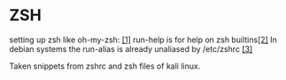 
# ZSH

setting up zsh like oh-my-zsh: [[1]][ext1]
run-help is for help on zsh builtins[[2]][ext2] 
In debian systems the run-alias is already unaliased by /etc/zshrc [[3]][ext3]

Taken snippets from zshrc and zsh files of kali linux.

[ext1]: https://dev.to/rossijonas/how-to-set-up-history-based-autocompletion-in-zsh-k7o
[ext2]: https://stackoverflow.com/questions/4405382/how-can-i-read-documentation-about-built-in-zsh-commands
[ext3]: https://superuser.com/questions/1600089/how-can-i-add-run-help-to-zshrc-without-errors
